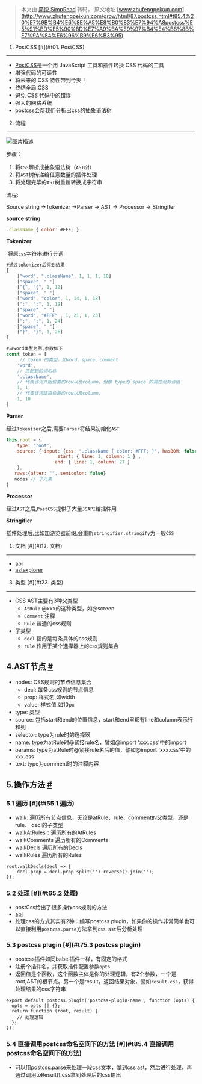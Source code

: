 > 本文由 [简悦 SimpRead](http://ksria.com/simpread/) 转码， 原文地址 [www.zhufengpeixun.com](http://www.zhufengpeixun.com/grow/html/87.postcss.html#t85.4%20%E7%9B%B4%E6%8E%A5%E8%B0%83%E7%94%A8postcss%E5%91%BD%E5%90%8D%E7%A9%BA%E9%97%B4%E4%B8%8B%E7%9A%84%E6%96%B9%E6%B3%95)

1. PostCSS [#](#t01. PostCSS)
-----------------------------

*   [PostCSS](https://www.postcss.com.cn/)是一个用 JavaScript 工具和插件转换 CSS 代码的工具
*   增强代码的可读性
*   将未来的 CSS 特性带到今天！
*   终结全局 CSS
*   避免 CSS 代码中的错误
*   强大的网格系统
*   postcss会帮我们分析出css的抽象语法树

2. 流程

-------------------

![图片描述](postCSS.assets/bVbndee)

步骤：

1. 将`CSS`解析成抽象语法树（`AST`树）
2. 将`AST`树传递给任意数量的插件处理
3. 将处理完毕的`AST`树重新转换成字符串

流程:

Source string ->Tokenizer ->Parser -> AST -> Processor -> Stringifer

**source string**

```js
.className { color: #FFF; }
```

**Tokenizer**

​	将原`css`字符串进行分词

```js
#通过tokenizer后得到结果
[
    ["word", ".className", 1, 1, 1, 10]
    ["space", " "]
    ["{", "{", 1, 12]
    ["space", " "]
    ["word", "color", 1, 14, 1, 18]
    [":", ":", 1, 19]
    ["space", " "]
    ["word", "#FFF" , 1, 21, 1, 23]
    [";", ";", 1, 24]
    ["space", " "]
    ["}", "}", 1, 26]
]
```

```js
#以word类型为例,参数如下
const token = [
     // token 的类型，如word、space、comment
    'word',
    // 匹配到的词名称
    '.className',
    // 代表该词开始位置的row以及column，但像 type为`space`的属性没有该值
    1, 1,
    // 代表该词结束位置的row以及column，
    1, 10
]
```

**Parser**

​	经过`Tokenizer`之后,需要`Parser`将结果初始化`AST`

```js
this.root = {
    type: 'root',
    source: { input: {css: ".className { color: #FFF; }", hasBOM: false, id: "<input css 1>"},
                   start: { line: 1, column: 1 } ,
                  end: { line: 1, column: 27 }
    },
   raws:{after: "", semicolon: false}
   nodes // 子元素
}
```



**Processor**

​	经过`AST`之后,`PostCSS`提供了大量`JSAPI`给插件用

**Stringifier**

​	插件处理后,比如加游览器前缀,会重新`stringifier.stringify`为一般`CSS`





1. 文档 [#](#t12. 文档)
-------------------

*   [api](http://api.postcss.org)
*   [astexplorer](https://astexplorer.net/#/2uBU1BLuJ1)

3. 类型 [#](#t23. 类型)
-------------------

*   CSS AST主要有3种父类型
    *   `AtRule` @xxx的这种类型，如@screen
    *   `Comment` 注释
    *   `Rule` 普通的css规则
*   子类型
    *   `decl` 指的是每条具体的css规则
    *   `rule` 作用于某个选择器上的css规则集合

4.AST节点 [#](#t34.AST节点)
-----------------------

*   nodes: CSS规则的节点信息集合
    *   decl: 每条css规则的节点信息
    *   prop: 样式名,如width
    *   value: 样式值,如10px
*   type: 类型
*   source: 包括start和end的位置信息，start和end里都有line和column表示行和列
*   selector: type为rule时的选择器
*   name: type为atRule时@紧接rule名，譬如@import 'xxx.css'中的import
*   params: type为atRule时@紧接rule名后的值，譬如@import 'xxx.css'中的xxx.css
*   text: type为comment时的注释内容

5.操作方法 [#](#t45.操作方法)
---------------------

### 5.1 遍历 [#](#t55.1 遍历)

*   walk: 遍历所有节点信息，无论是atRule、rule、comment的父类型，还是rule、 decl的子类型
*   walkAtRules：遍历所有的AtRules
*   walkComments 遍历所有的Comments
*   walkDecls 遍历所有的Decls
*   walkRules 遍历所有的Rules

```
root.walkDecls(decl => {
    decl.prop = decl.prop.split('').reverse().join('');
}); 
```

### 5.2 处理 [#](#t65.2 处理)

*   postCss给出了很多操作css规则的方法
*   [api](http://api.postcss.org/AtRule.html)
*   处理css的方式其实有2种：编写postcss plugin，如果你的操作非常简单也可以直接利用`postcss.parse`方法拿到`css ast`后分析处理

### 5.3 postcss plugin [#](#t75.3 postcss plugin)

*   postcss插件如同babel插件一样，有固定的格式
*   注册个插件名，并获取插件配置参数`opts`
*   返回值是个函数，这个函数主体是你的处理逻辑，有2个参数，一个是root,AST的根节点。另一个是result，返回结果对象，譬如`result.css`，获得处理结果的css字符串

```
export default postcss.plugin('postcss-plugin-name', function (opts) {
  opts = opts || {};
  return function (root, result) {
    // 处理逻辑
  };
}); 
```

### 5.4 直接调用postcss命名空间下的方法 [#](#t85.4 直接调用postcss命名空间下的方法)

*   可以用postcss.parse来处理一段css文本，拿到css ast，然后进行处理，再通过调用toResult().css拿到处理后的css输出
